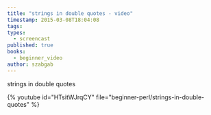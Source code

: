 ```yaml
---
title: "strings in double quotes - video"
timestamp: 2015-03-08T18:04:08
tags:
types:
  - screencast
published: true
books:
  - beginner_video
author: szabgab
---
```



strings in double quotes


{% youtube id="HTsitWJrqCY" file="beginner-perl/strings-in-double-quotes" %}

